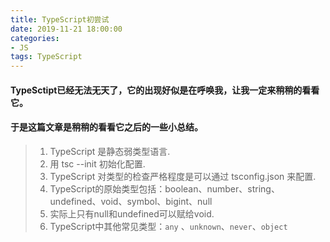 ```yaml
---
title: TypeScript初尝试
date: 2019-11-21 18:00:00
categories:
- JS
tags: TypeScript
---
```

#### TypeSctipt已经无法无天了，它的出现好似是在呼唤我，让我一定来稍稍的看看它。     
#### 于是这篇文章是稍稍的看看它之后的一些小总结。

> 1. TypeScript 是静态弱类型语言.    
> 2. 用 tsc --init 初始化配置.  
> 3. TypeScript 对类型的检查严格程度是可以通过 tsconfig.json 来配置.   
> 4. TypeScript的原始类型包括：boolean、number、string、undefined、void、symbol、bigint、null   
> 5. 实际上只有null和undefined可以赋给void. 
> 6. TypeScript中其他常见类型：`any` 、`unknown`、`never`、`object`
